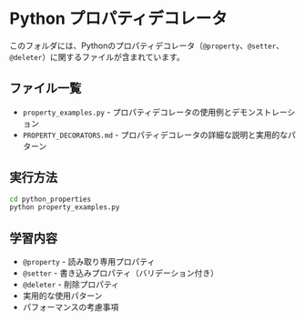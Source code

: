 # Python プロパティデコレータ

このフォルダには、Pythonのプロパティデコレータ（`@property`、`@setter`、`@deleter`）に関するファイルが含まれています。

## ファイル一覧

- `property_examples.py` - プロパティデコレータの使用例とデモンストレーション
- `PROPERTY_DECORATORS.md` - プロパティデコレータの詳細な説明と実用的なパターン

## 実行方法

```bash
cd python_properties
python property_examples.py
```

## 学習内容

- `@property` - 読み取り専用プロパティ
- `@setter` - 書き込みプロパティ（バリデーション付き）
- `@deleter` - 削除プロパティ
- 実用的な使用パターン
- パフォーマンスの考慮事項
